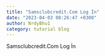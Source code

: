 ```yaml
---
title: "Samsclubcredit.Com Log İn"
date: "2023-04-03 08:26:47 +0300"
author: NrdyBhu1
category: tutorial blog
---
```

Samsclubcredit.Com Log İn
